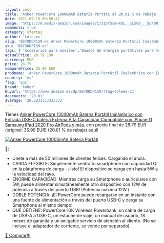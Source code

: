 ```yaml
---
layout: post
title: 'Anker PowerCore 10000mAh Batería Portáti al 20.01 % de rebaja'
date: 2021-09-15 09:50:47
image: 'https://m.media-amazon.com/images/I/31bTSsm-KXL._SL500_._SL400_.jpg'
comments: true
category: ofertas
author: 'tole.es'
slug: 'B07DDDP1S9-es Anker PowerCore 10000mAh Batería Portátil Inalámbrico con...'
sku: 'B07DDDP1S9-es'
tags: [ 'Accesorios para móviles','Bancos de energía portátiles para teléfonos móviles','Cargadores para móviles','Comunicación móvil y accesorios','Electrónica','anker','ipad','iphone', ]
actualPrice: 28.79 EUR
currency: EUR
price: 28.79
comparePrice: 35.99 EUR
prodname: 'Anker PowerCore 10000mAh Batería Portátil Inalámbrico con Entrada USB-C  batería Externa  Alta Capacidad  Compatible con iPhone 11  Samsung  iPad 2020 Pro  AirPods y más.'
country: 'es'
flag: '🇪🇸'
brand: 'Anker'
buyurl: 'https://www.amazon.es/dp/B07DDDP1S9/?tag=tolees-21'
descuento: '20.01'
average: '28.5233333333333'
---
```


Tienes [Anker PowerCore 10000mAh Batería Portátil Inalámbrico con Entrada USB-C  batería Externa  Alta Capacidad  Compatible con iPhone 11  Samsung  iPad 2020 Pro  AirPods y más.](https://www.amazon.es/dp/B07DDDP1S9/?tag=tolees-21) con precio final de  28.79 EUR (original: 35.99 EUR) (20.01 %  de rebaja) aqui!

[![Anker PowerCore 10000mAh Batería Portáti](https://m.media-amazon.com/images/I/31bTSsm-KXL._SL500_._SL400_.jpg)](https://www.amazon.es/dp/B07DDDP1S9/?tag=tolees-21)

🔎:

- Únete a más de 50 millones de clientes felices. Cargando el ancla. 
- CARGA FLEXIBLE: Simplemente centra tu smartphone con capacidad Qi en la plataforma de carga - ¡listo! El dispositivo se carga con hasta 5W a la velocidad del rayo. 
- ENORME CAPACIDAD: Mientras carga su Smartphone o auriculares con 5W, puede alimentar simultáneamente otro dispositivo con 12W de potencia a través del puerto USB! (Potencia máxima 12W.)
- DOBLE POTENCIA: ¡El PowerCore puede recargarse en un instante con una fuente de alimentación a través del puerto USB-C y carga su Smartphone al mismo tiempo! 
- QUÉ OBTIENE: PowerCore 10K Wireless Powerbank, un cable de carga de USB-A a USB-C, un estuche de viaje, un manual de usuario, 18 meses de garantía y un amigable servicio de atención al cliente. (No se incluye el adaptador de corriente, se vende por separado)

[🛒 Comprar!!!](https://www.amazon.es/dp/B07DDDP1S9/?tag=tolees-21)
